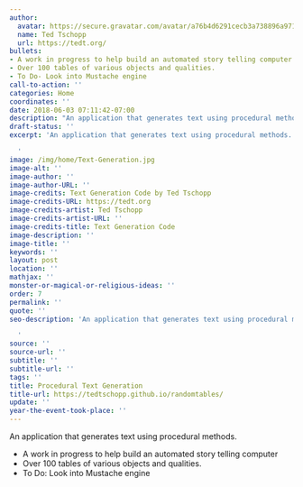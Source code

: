 ```yaml
---
author:
  avatar: https://secure.gravatar.com/avatar/a76b4d6291cecb3a738896a971bfb903?s=512&d=mp&r=g
  name: Ted Tschopp
  url: https://tedt.org/
bullets:
- A work in progress to help build an automated story telling computer
- Over 100 tables of various objects and qualities.
- To Do- Look into Mustache engine
call-to-action: ''
categories: Home
coordinates: ''
date: 2018-06-03 07:11:42-07:00
description: "An application that generates text using procedural methods. \n"
draft-status: ''
excerpt: 'An application that generates text using procedural methods.

  '
image: /img/home/Text-Generation.jpg
image-alt: ''
image-author: ''
image-author-URL: ''
image-credits: Text Generation Code by Ted Tschopp
image-credits-URL: https://tedt.org
image-credits-artist: Ted Tschopp
image-credits-artist-URL: ''
image-credits-title: Text Generation Code
image-description: ''
image-title: ''
keywords: ''
layout: post
location: ''
mathjax: ''
monster-or-magical-or-religious-ideas: ''
order: 7
permalink: ''
quote: ''
seo-description: 'An application that generates text using procedural methods.

  '
source: ''
source-url: ''
subtitle: ''
subtitle-url: ''
tags: ''
title: Procedural Text Generation
title-url: https://tedtschopp.github.io/randomtables/
update: ''
year-the-event-took-place: ''
---
```


An application that generates text using procedural methods.
* A work in progress to help build an automated story telling computer
* Over 100 tables of various objects and qualities. 
* To Do: Look into Mustache engine